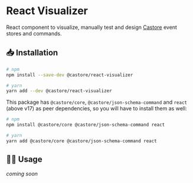 # React Visualizer

React component to visualize, manually test and design [Castore](https://github.com/castore-dev/castore) event stores and commands.

## 📥 Installation

```bash
# npm
npm install --save-dev @castore/react-visualizer

# yarn
yarn add --dev @castore/react-visualizer
```

This package has `@castore/core`, `@castore/json-schema-command` and `react` (above v17) as peer dependencies, so you will have to install them as well:

```bash
# npm
npm install @castore/core @castore/json-schema-command react

# yarn
yarn add @castore/core @castore/json-schema-command react
```

## 👩‍💻 Usage

_coming soon_
